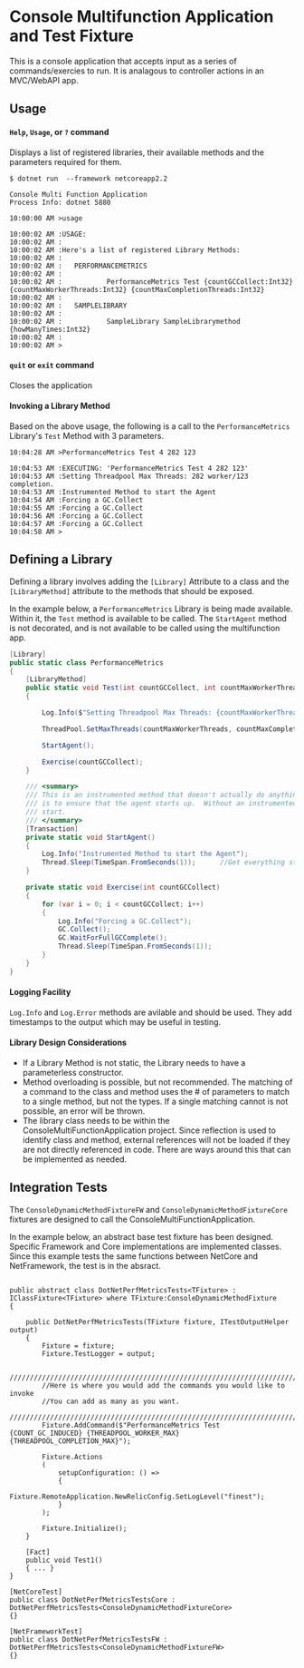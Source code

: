 ﻿# Console Multifunction Application and Test Fixture
This is a console application that accepts input as a series of commands/exercies to run.  It is analagous to controller actions in an MVC/WebAPI app.  


## Usage

#### ```Help```,  ```Usage```, or ```?``` command
Displays a list of registered libraries, their available methods and the parameters required for them.
```
$ dotnet run  --framework netcoreapp2.2

Console Multi Function Application
Process Info: dotnet 5880

10:00:00 AM >usage

10:00:02 AM :USAGE:
10:00:02 AM :
10:00:02 AM :Here's a list of registered Library Methods:
10:00:02 AM :
10:00:02 AM :   PERFORMANCEMETRICS
10:00:02 AM :
10:00:02 AM :           PerformanceMetrics Test {countGCCollect:Int32} {countMaxWorkerThreads:Int32} {countMaxCompletionThreads:Int32}
10:00:02 AM :
10:00:02 AM :   SAMPLELIBRARY
10:00:02 AM :
10:00:02 AM :           SampleLibrary SampleLibrarymethod {howManyTimes:Int32}
10:00:02 AM :
10:00:02 AM >
```

#### ```quit``` or ```exit``` command
Closes the application

#### Invoking a Library Method
Based on the above usage, the following is a call to the ```PerformanceMetrics``` Library's ```Test``` Method with 3 parameters.
```
10:04:28 AM >PerformanceMetrics Test 4 282 123

10:04:53 AM :EXECUTING: 'PerformanceMetrics Test 4 282 123'
10:04:53 AM :Setting Threadpool Max Threads: 282 worker/123 completion.
10:04:53 AM :Instrumented Method to start the Agent
10:04:54 AM :Forcing a GC.Collect
10:04:55 AM :Forcing a GC.Collect
10:04:56 AM :Forcing a GC.Collect
10:04:57 AM :Forcing a GC.Collect
10:04:58 AM >
```


## Defining a Library
Defining a library involves adding the ```[Library]``` Attribute to a class and the ```[LibraryMethod]``` attribute to the methods that should be exposed.

In the example below, a ```PerformanceMetrics``` Library is being made available.  Within it, the ```Test``` method is available to be called.  The ```StartAgent``` method is not decorated, and is not available to be called using the multifunction app.

```csharp
[Library]
public static class PerformanceMetrics
{
	[LibraryMethod]
	public static void Test(int countGCCollect, int countMaxWorkerThreads, int countMaxCompletionThreads)
	{

		Log.Info($"Setting Threadpool Max Threads: {countMaxWorkerThreads} worker/{countMaxCompletionThreads} completion.");

		ThreadPool.SetMaxThreads(countMaxWorkerThreads, countMaxCompletionThreads);

		StartAgent();

		Exercise(countGCCollect);
	}

	/// <summary>
	/// This is an instrumented method that doesn't actually do anything.  Its purpose
	/// is to ensure that the agent starts up.  Without an instrumented method, the agent won't
	/// start.
	/// </summary>
	[Transaction]
	private static void StartAgent()
	{
		Log.Info("Instrumented Method to start the Agent");
		Thread.Sleep(TimeSpan.FromSeconds(1));		//Get everything started up.
	}

	private static void Exercise(int countGCCollect)
	{
		for (var i = 0; i < countGCCollect; i++)
		{
			Log.Info("Forcing a GC.Collect");
			GC.Collect();
			GC.WaitForFullGCComplete();
			Thread.Sleep(TimeSpan.FromSeconds(1));
		}
	}
}
```

#### Logging Facility
```Log.Info``` and ```Log.Error``` methods are avilable and should be used.  They add timestamps to the output which may be useful in testing.


#### Library Design Considerations
* If a Library Method is not static, the Library needs to have a parameterless constructor.
* Method overloading is possible, but not recommended.  The matching of a command to the class and method uses the # of parameters to match to a single method, but not the types.  If a single matching cannot is not possible, an error will be thrown.
* The library class needs to be within the ConsoleMultiFunctionApplication project.  Since reflection is used to identify class and method, external references will not be loaded if they are not directly referenced in code.  There are ways around this that can be implemented as needed.


## Integration Tests
The ```ConsoleDynamicMethodFixtureFW``` and ```ConsoleDynamicMethodFixtureCore``` fixtures are designed to call the ConsoleMultiFunctionApplication.

In the example below, an abstract base test fixture has been designed.  Specific Framework and Core implementations are implemented classes.  Since this example tests the same functions between NetCore and NetFramework, the test is in the absract.

```Csharp

public abstract class DotNetPerfMetricsTests<TFixture> : IClassFixture<TFixture> where TFixture:ConsoleDynamicMethodFixture
{

	public DotNetPerfMetricsTests(TFixture fixture, ITestOutputHelper output)
	{
		Fixture = fixture;
		Fixture.TestLogger = output;
		
		///////////////////////////////////////////////////////////////////////////////////////
		//Here is where you would add the commands you would like to invoke
		//You can add as many as you want.
		///////////////////////////////////////////////////////////////////////////////////////
		Fixture.AddCommand($"PerformanceMetrics Test {COUNT_GC_INDUCED} {THREADPOOL_WORKER_MAX} {THREADPOOL_COMPLETION_MAX}");

		Fixture.Actions
		(
			setupConfiguration: () =>
			{
				Fixture.RemoteApplication.NewRelicConfig.SetLogLevel("finest");
			}
		);

		Fixture.Initialize();
	}

	[Fact]
	public void Test1()
	{ ... }
}

[NetCoreTest]
public class DotNetPerfMetricsTestsCore : DotNetPerfMetricsTests<ConsoleDynamicMethodFixtureCore>
{}

[NetFrameworkTest]
public class DotNetPerfMetricsTestsFW : DotNetPerfMetricsTests<ConsoleDynamicMethodFixtureFW>
{}

```
